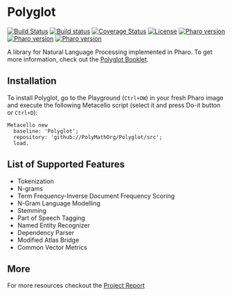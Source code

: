 # Polyglot
[![Build Status](https://travis-ci.org/PolyMathOrg/Polyglot.svg?branch=master)](https://travis-ci.org/PolyMathOrg/Polyglot)
[![Build status](https://ci.appveyor.com/api/projects/status/nk84odcludj242lw?svg=true)](https://ci.appveyor.com/project/nikhilpinnaparaju/Polyglot)
[![Coverage Status](https://coveralls.io/repos/github/PolyMathOrg/Polyglot/badge.svg?branch=master)](https://coveralls.io/github/PolyMathOrg/Polyglot?branch=master)
[![License](https://img.shields.io/badge/license-MIT-blue.svg)](https://raw.githubusercontent.com/PolyMathOrg/Polyglot/master/LICENSE)
[![Pharo version](https://img.shields.io/badge/Pharo-6.1-%23aac9ff.svg)](https://pharo.org/download)
[![Pharo version](https://img.shields.io/badge/Pharo-7.0-%23aac9ff.svg)](https://pharo.org/download)
[![Pharo version](https://img.shields.io/badge/Pharo-8.0-%23aac9ff.svg)](https://pharo.org/download)

A library for Natural Language Processing implemented in Pharo. To get more information, check out the [Polyglot Booklet](https://github.com/SquareBracketAssociates/Booklet-Polyglot).

## Installation
To install Polyglot, go to the Playground (`Ctrl+OW`) in your fresh Pharo image and execute the following Metacello script (select it and press Do-it button or `Ctrl+D`):

```smalltalk
Metacello new
  baseline: 'Polyglot';
  repository: 'github://PolyMathOrg/Polyglot/src';
  load.
```

## List of Supported Features

- Tokenization
- N-grams
- Term Frequency-Inverse Document Frequency Scoring
- N-Gram Language Modelling
- Stemming
- Part of Speech Tagging
- Named Entity Recognizer
- Dependency Parser
- Modified Atlas Bridge
- Common Vector Metrics

## More
For more resources checkout the [Project Report](https://gist.github.com/nikhilpinnaparaju/1ebdc5899e5f9bc90c64b92d3d4cde54)
